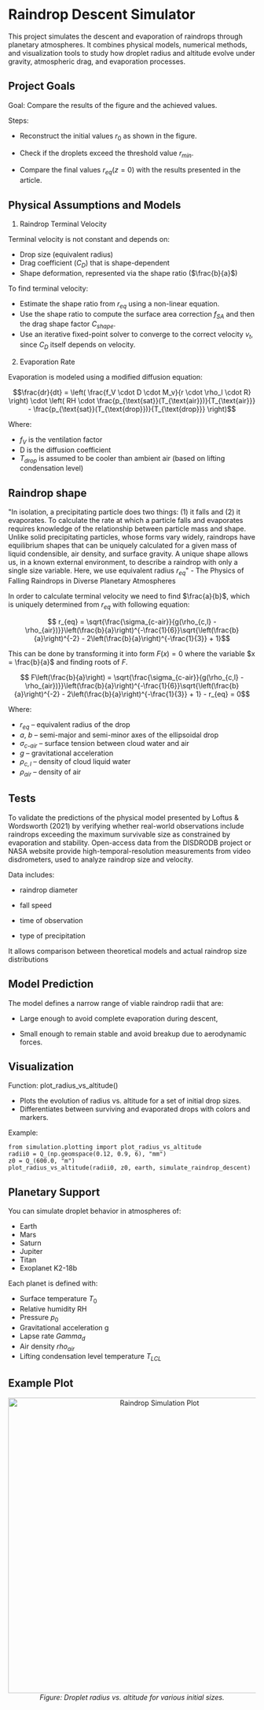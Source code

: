 # Raindrop Descent Simulator


This project simulates the descent and evaporation of raindrops through planetary atmospheres.
It combines physical models, numerical methods, and visualization tools to study how droplet radius
and altitude evolve under gravity, atmospheric drag, and evaporation processes.

## Project Goals

Goal: Compare the results of the figure and the achieved values.

Steps:
* Reconstruct the initial values $r_0$ as shown in the figure.

* Check if the droplets exceed the threshold value $​r_{min}$.

* Compare the final values $r_{eq} (z = 0)$ with the results presented in the article.

## Physical Assumptions and Models

1. Raindrop Terminal Velocity

Terminal velocity is not constant and depends on:
- Drop size (equivalent radius)
- Drag coefficient ($C_D$) that is shape-dependent
- Shape deformation, represented via the shape ratio ($\frac{b}{a}$)

To find terminal velocity:
- Estimate the shape ratio from $r_{eq}$ using a non-linear equation.
- Use the shape ratio to compute the surface area correction $f_{SA}$
  and then the drag shape factor $C_{shape}$.
- Use an iterative fixed-point solver to converge to the correct
  velocity $v_t$, since $C_D$ itself depends on velocity.

2. Evaporation Rate

Evaporation is modeled using a modified diffusion equation:

```math
\frac{dr}{dt} = \left( \frac{f_V \cdot D \cdot M_v}{r \cdot \rho_l \cdot R} \right) \cdot \left( RH \cdot \frac{p_{\text{sat}}(T_{\text{air}})}{T_{\text{air}}} - \frac{p_{\text{sat}}(T_{\text{drop}})}{T_{\text{drop}}} \right)
```

Where:
- $f_V$ is the ventilation factor
- D is the diffusion coefficient
- $T_{drop}$ is assumed to be cooler than ambient air (based on lifting condensation level)


## Raindrop shape
"In isolation, a precipitating particle does two things: (1) it falls and (2) it evaporates. To calculate the rate at which a particle falls and evaporates requires knowledge of the relationship between particle mass and shape. Unlike solid precipitating particles, whose forms vary widely, raindrops have equilibrium shapes that can be uniquely calculated for a given mass of liquid condensible, air density, and surface gravity. A unique shape allows us, in a known external environment, to describe a raindrop with only a single size variable. Here, we use equivalent radius $r_{eq}$" - The Physics of Falling Raindrops in Diverse Planetary Atmospheres

In order to calculate terminal velocity we need to find $\frac{a}{b}$, which is uniquely determined from $r_{eq}$ with following equation:

$$ r_{eq} = \sqrt{\frac{\sigma_{c-air}}{g(\rho_{c,l} - \rho_{air})}}\left(\frac{b}{a}\right)^{-\frac{1}{6}}\sqrt{\left(\frac{b}{a}\right)^{-2} - 2\left(\frac{b}{a}\right)^{-\frac{1}{3}} + 1}$$

This can be done by transforming it into form $F(x) = 0$ where the variable $x = \frac{b}{a}$ and finding roots of $F$.

$$ F\left(\frac{b}{a}\right) = \sqrt{\frac{\sigma_{c-air}}{g(\rho_{c,l} - \rho_{air})}}\left(\frac{b}{a}\right)^{-\frac{1}{6}}\sqrt{\left(\frac{b}{a}\right)^{-2} - 2\left(\frac{b}{a}\right)^{-\frac{1}{3}} + 1} - r_{eq} = 0$$

Where:
- $r_{eq}$ – equivalent radius of the drop  
- $a$, $b$ – semi-major and semi-minor axes of the ellipsoidal drop  
- $\sigma_{c\text{-}air}$ – surface tension between cloud water and air  
- $g$ – gravitational acceleration  
- $\rho_{c,l}$ – density of cloud liquid water  
- $\rho_{air}$ – density of air


## Tests

To validate the predictions of the physical model presented by Loftus & Wordsworth (2021) by verifying whether real-world observations include raindrops exceeding the maximum survivable size as constrained by evaporation and stability. Open-access data from the DISDRODB project or NASA website provide high-temporal-resolution measurements from video disdrometers, used to analyze raindrop size and velocity.

Data includes:
* raindrop diameter

* fall speed

* time of observation

* type of precipitation

It allows comparison between theoretical models and actual raindrop size distributions


## Model Prediction

The model defines a narrow range of viable raindrop radii that are:
* Large enough to avoid complete evaporation during descent,

* Small enough to remain stable and avoid breakup due to aerodynamic forces.



## Visualization

Function: plot_radius_vs_altitude()

- Plots the evolution of radius vs. altitude for a set of initial drop sizes.
- Differentiates between surviving and evaporated drops with colors and markers.

Example:

    from simulation.plotting import plot_radius_vs_altitude
    radii0 = Q_(np.geomspace(0.12, 0.9, 6), "mm")
    z0 = Q_(600.0, "m")
    plot_radius_vs_altitude(radii0, z0, earth, simulate_raindrop_descent)

## Planetary Support


You can simulate droplet behavior in atmospheres of:

- Earth
- Mars
- Saturn
- Jupiter
- Titan
- Exoplanet K2-18b

Each planet is defined with:

- Surface temperature $T_0$
- Relative humidity RH
- Pressure $p_0$
- Gravitational acceleration g
- Lapse rate $Gamma_d$
- Air density $rho_{air}$
- Lifting condensation level temperature $T_{LCL}$

## Example Plot

<p align="center">
  <img src="https://github.com/user-attachments/assets/fd13a570-9a54-4e5e-838f-b9a611eb1c90" alt="Raindrop Simulation Plot" width="600"/><br/>
  <em>Figure: Droplet radius vs. altitude for various initial sizes.</em>
</p>



